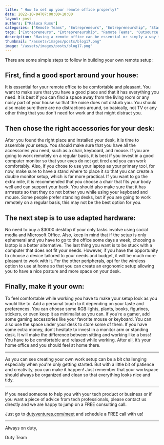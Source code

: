 ```yaml
---
title: " How to set up your remote office properly?"
date: 2022-10-04T07:00:00+10:00
layout: post
authors: ["Raluca Rusu"]
categories: ["Remote Teams", "Entrepreneurs", "Entrepreneurship", "Start-ups", "MVP", "Product", "Development", "Testing", "Launching"]
tags: ["Entrepreneurs", "Entrepreneurship", "Remote Teams", "Outsource Software", "Start-ups", "MVP", "Product", "Development", "Testing", "Launching"]
description: "Having a remote office can be essential or simply a way to work in a different atmosphere, one that is more relaxed, efficient, and fun. However, most people are afraid to invest in it because they do not know how they will use it. To make this transition easier, we recommend starting small with just one or two items and setting up your remote office properly until you feel comfortable."
thumbnail: "/assets/images/posts/blog17.png"
image: "/assets/images/posts/blog17.png"
---
```


There are some simple steps to follow in building your own remote setup:

## First, find a good sport around your house:

It is essential for your remote office to be comfortable and pleasant. You want to make sure that you have a good place and that it has everything you need. It is best if you can find a space away from the living room or any noisy part of your house so that the noise does not disturb you. You should also make sure there are no distractions around, so basically, not TV or any other thing that you don't need for work and that might distract you.

## Then chose the right accessories for your desk:

After you found the right place and installed your desk, it is time to assemble your setup. You should make sure that you have all the accessories you need, such as a chair, keyboard, and mouse. If you are going to work remotely on a regular basis, it is best if you invest in a good computer monitor so that your eyes do not get tired and you can work comfortably. Also, if you chose to use your laptop as your primary tool, for now, make sure to have a stand where to place it so that you can create a double monitor setup, which is far more practical. If you want to go the extra mile, it is recommended that you choose a chair that fits your body well and can support your back. You should also make sure that it has armrests so that they do not bother you while using your keyboard and mouse. Some people prefer standing desks, but if you are going to work remotely on a regular basis, this may not be the best option for you.

## The next step is to use adapted hardware:

No need to buy a $3000 desktop if your only tasks involve using social media and Microsoft Office. Also, keep in mind that if the setup is only ephemeral and you have to go to the office some days a week, choosing a laptop is a better alternative. The last thing you want is to be stuck with a computer that does not fit your needs. However, if you have the opportunity to choose a device tailored to your needs and budget, it will be much more pleasant to work with it. For the other peripherals, opt for the wireless option to use at home so that you can create an ergonomic setup allowing you to have a nice posture and more space on your desk.

## Finally, make it your own:

To feel comfortable while working you have to make your setup look as you would like to. Add a personal touch to it depending on your taste and preferences. You can choose some RGB lights, plants, books, figurines, stickers, or even keep it as minimalist as you can. If you’re a gamer, add some gaming accessories like your favorite mouse or keyboard. You can also use the space under your desk to store some of them. If you have some extra money, don’t hesitate to invest in a monitor arm or standing desk. It will make the difference between sitting and working like a boss! You have to be comfortable and relaxed while working. After all, it’s your home office and you should feel at home there.

----------------------

As you can see creating your own work setup can be a bit challenging especially when you're only getting started. But with a little bit of patience and creativity, you can make it happen! Just remember that your workspace should always be organized and clean so that everything looks nice and tidy.

----------------------

If you need someone to help you with your tech product or business or if you want a piece of advice from tech professionals, please contact us directly and we are happy to jump on a FREE consulting call.

Just go to [dutyventures.com/meet](https://dutyventures.com/meet) and schedule a FREE call with us! 

----------------------

Always on duty,

Duty Team
